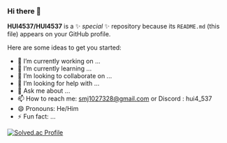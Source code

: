 ### Hi there 👋

**HUI4537/HUI4537** is a ✨ _special_ ✨ repository because its `README.md` (this file) appears on your GitHub profile.

Here are some ideas to get you started:

- 🔭 I’m currently working on ...
- 🌱 I’m currently learning ...
- 👯 I’m looking to collaborate on ...
- 🤔 I’m looking for help with ...
- 💬 Ask me about ...
- 📫 How to reach me: smj1027328@gmail.com or Discord : hui4_537
- 😄 Pronouns: He/Him
- ⚡ Fun fact: ...



[![Solved.ac Profile](http://mazassumnida.wtf/api/v2/generate_badge?boj=hui)](https://solved.ac/hui/) 
